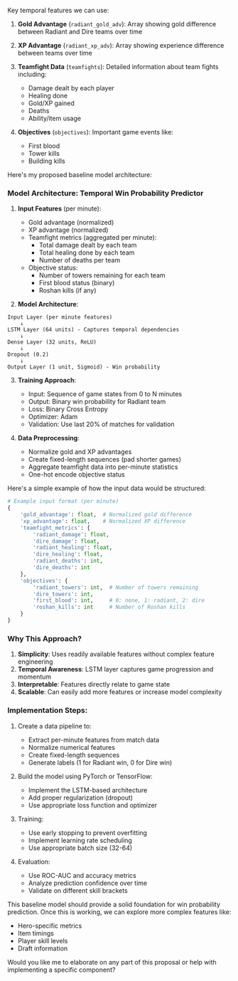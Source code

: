 Key temporal features we can use:

1. **Gold Advantage** (`radiant_gold_adv`): Array showing gold difference between Radiant and Dire teams over time
2. **XP Advantage** (`radiant_xp_adv`): Array showing experience difference between teams over time
3. **Teamfight Data** (`teamfights`): Detailed information about team fights including:
   - Damage dealt by each player
   - Healing done
   - Gold/XP gained
   - Deaths
   - Ability/item usage

4. **Objectives** (`objectives`): Important game events like:
   - First blood
   - Tower kills
   - Building kills

Here's my proposed baseline model architecture:

### Model Architecture: Temporal Win Probability Predictor

1. **Input Features** (per minute):
   - Gold advantage (normalized)
   - XP advantage (normalized)
   - Teamfight metrics (aggregated per minute):
     - Total damage dealt by each team
     - Total healing done by each team
     - Number of deaths per team
   - Objective status:
     - Number of towers remaining for each team
     - First blood status (binary)
     - Roshan kills (if any)

2. **Model Architecture**:
```
Input Layer (per minute features)
    ↓
LSTM Layer (64 units) - Captures temporal dependencies
    ↓
Dense Layer (32 units, ReLU)
    ↓
Dropout (0.2)
    ↓
Output Layer (1 unit, Sigmoid) - Win probability
```

3. **Training Approach**:
   - Input: Sequence of game states from 0 to N minutes
   - Output: Binary win probability for Radiant team
   - Loss: Binary Cross Entropy
   - Optimizer: Adam
   - Validation: Use last 20% of matches for validation

4. **Data Preprocessing**:
   - Normalize gold and XP advantages
   - Create fixed-length sequences (pad shorter games)
   - Aggregate teamfight data into per-minute statistics
   - One-hot encode objective status

Here's a simple example of how the input data would be structured:

```python
# Example input format (per minute)
{
    'gold_advantage': float,  # Normalized gold difference
    'xp_advantage': float,    # Normalized XP difference
    'teamfight_metrics': {
        'radiant_damage': float,
        'dire_damage': float,
        'radiant_healing': float,
        'dire_healing': float,
        'radiant_deaths': int,
        'dire_deaths': int
    },
    'objectives': {
        'radiant_towers': int,  # Number of towers remaining
        'dire_towers': int,
        'first_blood': int,     # 0: none, 1: radiant, 2: dire
        'roshan_kills': int     # Number of Roshan kills
    }
}
```

### Why This Approach?

1. **Simplicity**: Uses readily available features without complex feature engineering
2. **Temporal Awareness**: LSTM layer captures game progression and momentum
3. **Interpretable**: Features directly relate to game state
4. **Scalable**: Can easily add more features or increase model complexity

### Implementation Steps:

1. Create a data pipeline to:
   - Extract per-minute features from match data
   - Normalize numerical features
   - Create fixed-length sequences
   - Generate labels (1 for Radiant win, 0 for Dire win)

2. Build the model using PyTorch or TensorFlow:
   - Implement the LSTM-based architecture
   - Add proper regularization (dropout)
   - Use appropriate loss function and optimizer

3. Training:
   - Use early stopping to prevent overfitting
   - Implement learning rate scheduling
   - Use appropriate batch size (32-64)

4. Evaluation:
   - Use ROC-AUC and accuracy metrics
   - Analyze prediction confidence over time
   - Validate on different skill brackets

This baseline model should provide a solid foundation for win probability prediction. Once this is working, we can explore more complex features like:
- Hero-specific metrics
- Item timings
- Player skill levels
- Draft information

Would you like me to elaborate on any part of this proposal or help with implementing a specific component?
